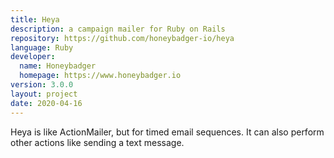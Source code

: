 ```yaml
---
title: Heya
description: a campaign mailer for Ruby on Rails
repository: https://github.com/honeybadger-io/heya
language: Ruby
developer:
  name: Honeybadger
  homepage: https://www.honeybadger.io
version: 3.0.0
layout: project
date: 2020-04-16
---
```


Heya is like ActionMailer, but for timed email sequences. It can also perform other actions like sending a text message.

